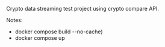 Crypto data streaming test project using crypto compare API.

Notes:
- docker compose build --no-cache)
- docker compose up
